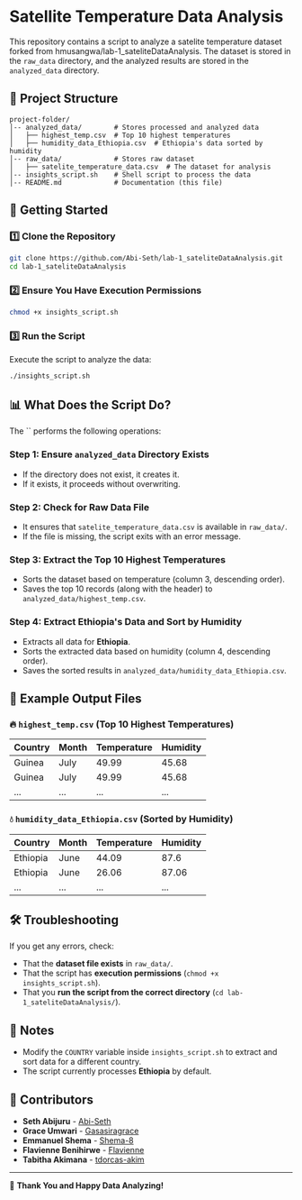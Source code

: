 # Satellite Temperature Data Analysis

This repository contains a script to analyze a satelite temperature dataset forked from hmusangwa/lab-1_sateliteDataAnalysis. The dataset is stored in the `raw_data` directory, and the analyzed results are stored in the `analyzed_data` directory.

## 📁 Project Structure

```
project-folder/
│-- analyzed_data/        # Stores processed and analyzed data
│   ├── highest_temp.csv  # Top 10 highest temperatures
│   ├── humidity_data_Ethiopia.csv  # Ethiopia's data sorted by humidity
│-- raw_data/             # Stores raw dataset
│   ├── satelite_temperature_data.csv  # The dataset for analysis
│-- insights_script.sh    # Shell script to process the data
│-- README.md             # Documentation (this file)
```

## 🚀 Getting Started

### 1️⃣ Clone the Repository

```bash
git clone https://github.com/Abi-Seth/lab-1_sateliteDataAnalysis.git
cd lab-1_sateliteDataAnalysis
```

### 2️⃣ Ensure You Have Execution Permissions

```bash
chmod +x insights_script.sh
```

### 3️⃣ Run the Script

Execute the script to analyze the data:

```bash
./insights_script.sh
```

## 📊 What Does the Script Do?

The `` performs the following operations:

### Step 1: Ensure `analyzed_data` Directory Exists

- If the directory does not exist, it creates it.
- If it exists, it proceeds without overwriting.

### Step 2: Check for Raw Data File

- It ensures that `satelite_temperature_data.csv` is available in `raw_data/`.
- If the file is missing, the script exits with an error message.

### Step 3: Extract the Top 10 Highest Temperatures

- Sorts the dataset based on temperature (column 3, descending order).
- Saves the top 10 records (along with the header) to `analyzed_data/highest_temp.csv`.

### Step 4: Extract Ethiopia's Data and Sort by Humidity

- Extracts all data for **Ethiopia**.
- Sorts the extracted data based on humidity (column 4, descending order).
- Saves the sorted results in `analyzed_data/humidity_data_Ethiopia.csv`.

## 📝 Example Output Files

### 🔥 `highest_temp.csv` (Top 10 Highest Temperatures)

| Country                  | Month | Temperature | Humidity |
| ------------------------ | ----- | ----------- | -------- |
| Guinea                   | July  | 49.99       | 45.68    |
| Guinea                   | July  | 49.99       | 45.68    |
| ...                      | ...   | ...         | ...      |

### 💧 `humidity_data_Ethiopia.csv` (Sorted by Humidity)

| Country  | Month | Temperature | Humidity |
| -------- | ----- | ----------- | -------- |
| Ethiopia | June  | 44.09       | 87.6     |
| Ethiopia | June  | 26.06       | 87.06    |
| ...      | ...   | ...         | ...      |

## 🛠 Troubleshooting

If you get any errors, check:

- That the **dataset file exists** in `raw_data/`.
- That the script has **execution permissions** (`chmod +x insights_script.sh`).
- That you **run the script from the correct directory** (`cd lab-1_sateliteDataAnalysis/`).

## 📌 Notes

- Modify the `COUNTRY` variable inside `insights_script.sh` to extract and sort data for a different country.
- The script currently processes **Ethiopia** by default.

## 👥 Contributors
- **Seth Abijuru** - [Abi-Seth](https://github.com/abi-seth)
- **Grace Umwari** - [Gasasiragrace](https://github.com/Gasasiragrace)
- **Emmanuel Shema** - [Shema-8](https://github.com/Shema-8)
- **Flavienne Benihirwe** - [Flavienne](https://github.com/Flavienne)
- **Tabitha Akimana** - [tdorcas-akim](https://github.com/tdorcas-akim)

---

🚀 **Thank You and Happy Data Analyzing!**
